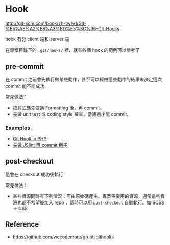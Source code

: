 # Hook

http://git-scm.com/book/zh-tw/v1/Git-%E5%AE%A2%E8%A3%BD%E5%8C%96-Git-Hooks

hook 有分 client 端和 server 端

在專案目錄下的 `.git/hooks/` 裡，就有各個 hook 的範例可以參考了

## pre-commit

在 commit 之前會先執行做某些動作，甚至可以經由這些動作的結果來決定這次 commit 能不能成功.

常見做法：

* 把程式碼先做過 Formatting 後，再 commit。
* 先做 unit test 或 coding style 檢查，當通過才能 commit。

### Examples

* [Git Hook in PHP](/pdl/php/tricks.md)
* [先做 JSlint 再 commit 例子](http://rettamkrad.blogspot.tw/2014/03/git-hook-how-to-use-git-pre-commit-hook.html)

## post-checkout

這會在 checkout 成功後執行

常見做法：

* 某些資源同時有下列情況：可由原始碼產生、專案需要用的資源，通常這些資源也都不希望被加入 repo ，這時可以用 `post-checkout` 自動執行。如 SCSS -> CSS

## Reference

* https://github.com/wecodemore/grunt-githooks
